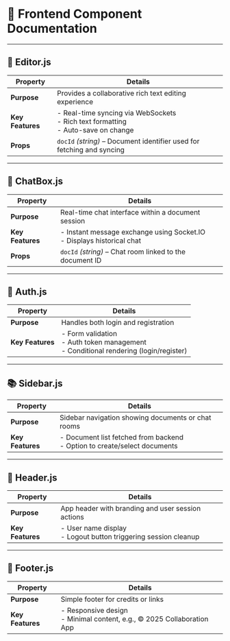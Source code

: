 # 🧩 Frontend Component Documentation

---

## 📄 Editor.js

| **Property** | **Details** |
|--------------|-------------|
| **Purpose**  | Provides a collaborative rich text editing experience |
| **Key Features** | - Real-time syncing via WebSockets<br>- Rich text formatting<br>- Auto-save on change |
| **Props** | `docId` *(string)* – Document identifier used for fetching and syncing |

---

## 💬 ChatBox.js

| **Property** | **Details** |
|--------------|-------------|
| **Purpose**  | Real-time chat interface within a document session |
| **Key Features** | - Instant message exchange using Socket.IO<br>- Displays historical chat |
| **Props** | `docId` *(string)* – Chat room linked to the document ID |

---

## 🔐 Auth.js

| **Property** | **Details** |
|--------------|-------------|
| **Purpose**  | Handles both login and registration |
| **Key Features** | - Form validation<br>- Auth token management<br>- Conditional rendering (login/register) |

---

## 📚 Sidebar.js

| **Property** | **Details** |
|--------------|-------------|
| **Purpose**  | Sidebar navigation showing documents or chat rooms |
| **Key Features** | - Document list fetched from backend<br>- Option to create/select documents |

---

## 🧭 Header.js

| **Property** | **Details** |
|--------------|-------------|
| **Purpose**  | App header with branding and user session actions |
| **Key Features** | - User name display<br>- Logout button triggering session cleanup |

---

## 📎 Footer.js

| **Property** | **Details** |
|--------------|-------------|
| **Purpose**  | Simple footer for credits or links |
| **Key Features** | - Responsive design<br>- Minimal content, e.g., © 2025 Collaboration App |
